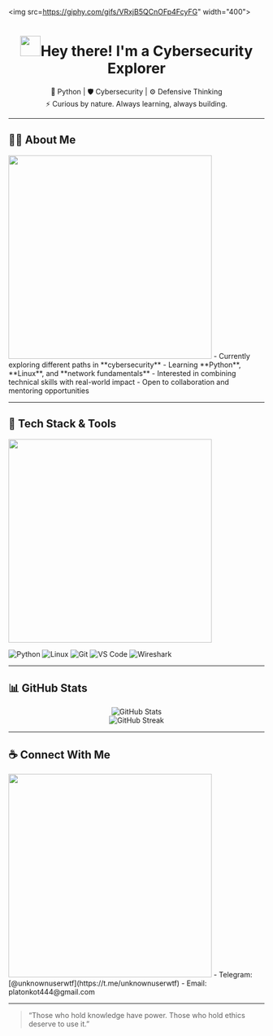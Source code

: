 <img src=https://giphy.com/gifs/VRxjB5QCnOFp4FcyFG" width="400">
<h1 align="center"><img src="https://media.giphy.com/media/hvRJCLFzcasrR4ia7z/giphy.gif" width="40">Hey there! I'm a Cybersecurity Explorer</h1>

<p align="center">
  🔐 Python | 🛡️ Cybersecurity | ⚙️ Defensive Thinking<br>
  ⚡ Curious by nature. Always learning, always building.
</p>

---

## 🧑‍💻 About Me
<img src="https://media.giphy.com/media/qgQUggAC3Pfv687qPC/giphy.gif" width="400">
- Currently exploring different paths in **cybersecurity**  
- Learning **Python**, **Linux**, and **network fundamentals**  
- Interested in combining technical skills with real-world impact  
- Open to collaboration and mentoring opportunities  

---

## 🧰 Tech Stack & Tools

<img src="https://media.giphy.com/media/iIqmM5tTjmpOB9mpbn/giphy.gif" width="400">

![Python](https://img.shields.io/badge/Python-3776AB?style=for-the-badge&logo=python&logoColor=white)
![Linux](https://img.shields.io/badge/Linux-FCC624?style=for-the-badge&logo=linux&logoColor=black)
![Git](https://img.shields.io/badge/Git-F05032?style=for-the-badge&logo=git&logoColor=white)
![VS Code](https://img.shields.io/badge/VSCode-007ACC?style=for-the-badge&logo=visual-studio-code&logoColor=white)
![Wireshark](https://img.shields.io/badge/Wireshark-1679A7?style=for-the-badge&logo=wireshark&logoColor=white)

---

## 📊 GitHub Stats
<p align="center">
  <img src="https://github-readme-stats.vercel.app/api?username=LynxFlow&show_icons=true&theme=radical" alt="GitHub Stats">
  <br>
  <img src="https://github-readme-streak-stats.herokuapp.com/?user=LynxFlow&theme=radical" alt="GitHub Streak">
</p>

---

## ☕ Connect With Me
<img src="https://media.giphy.com/media/LmNwrBhejkK9EFP504/giphy.gif" width="400">
- Telegram: [@unknownuserwtf](https://t.me/unknownuserwtf)
- Email: platonkot444@gmail.com

---

> “Those who hold knowledge have power. Those who hold ethics deserve to use it.”
